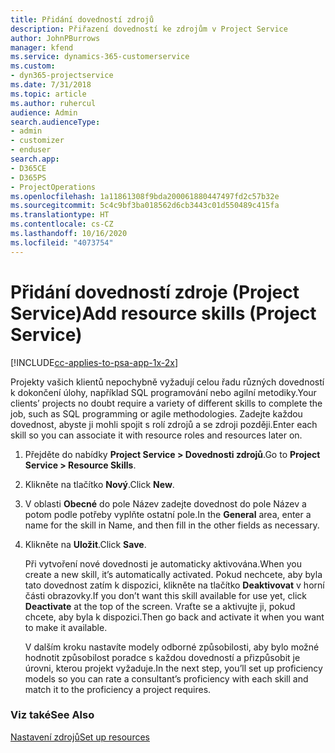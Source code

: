 ```yaml
---
title: Přidání dovedností zdrojů
description: Přiřazení dovedností ke zdrojům v Project Service
author: JohnPBurrows
manager: kfend
ms.service: dynamics-365-customerservice
ms.custom:
- dyn365-projectservice
ms.date: 7/31/2018
ms.topic: article
ms.author: ruhercul
audience: Admin
search.audienceType:
- admin
- customizer
- enduser
search.app:
- D365CE
- D365PS
- ProjectOperations
ms.openlocfilehash: 1a11861308f9bda200061880447497fd2c57b32e
ms.sourcegitcommit: 5c4c9bf3ba018562d6cb3443c01d550489c415fa
ms.translationtype: HT
ms.contentlocale: cs-CZ
ms.lasthandoff: 10/16/2020
ms.locfileid: "4073754"
---
```

# <a name="add-resource-skills-project-service"></a><span data-ttu-id="d6059-103">Přidání dovedností zdroje (Project Service)</span><span class="sxs-lookup"><span data-stu-id="d6059-103">Add resource skills (Project Service)</span></span>

[!INCLUDE[cc-applies-to-psa-app-1x-2x](../includes/cc-applies-to-psa-app-1x-2x.md)]

<span data-ttu-id="d6059-104">Projekty vašich klientů nepochybně vyžadují celou řadu různých dovedností k dokončení úlohy, například SQL programování nebo agilní metodiky.</span><span class="sxs-lookup"><span data-stu-id="d6059-104">Your clients’ projects no doubt require a variety of different skills to complete the job, such as SQL programming or agile methodologies.</span></span> <span data-ttu-id="d6059-105">Zadejte každou dovednost, abyste ji mohli spojit s rolí zdrojů a se zdroji později.</span><span class="sxs-lookup"><span data-stu-id="d6059-105">Enter each skill so you can associate it with resource roles and resources later on.</span></span>  
  
1. <span data-ttu-id="d6059-106">Přejděte do nabídky **Project Service > Dovednosti zdrojů**.</span><span class="sxs-lookup"><span data-stu-id="d6059-106">Go to **Project Service > Resource Skills**.</span></span>  
  
2. <span data-ttu-id="d6059-107">Klikněte na tlačítko **Nový**.</span><span class="sxs-lookup"><span data-stu-id="d6059-107">Click **New**.</span></span>  
  
3. <span data-ttu-id="d6059-108">V oblasti **Obecné** do pole Název zadejte dovednost do pole Název a potom podle potřeby vyplňte ostatní pole.</span><span class="sxs-lookup"><span data-stu-id="d6059-108">In the **General** area, enter a name for the skill in Name, and then fill in the other fields as necessary.</span></span>  
  
4. <span data-ttu-id="d6059-109">Klikněte na **Uložit**.</span><span class="sxs-lookup"><span data-stu-id="d6059-109">Click **Save**.</span></span>  
  
   <span data-ttu-id="d6059-110">Při vytvoření nové dovednosti je automaticky aktivována.</span><span class="sxs-lookup"><span data-stu-id="d6059-110">When you create a new skill, it’s automatically activated.</span></span> <span data-ttu-id="d6059-111">Pokud nechcete, aby byla tato dovednost zatím k dispozici, klikněte na tlačítko **Deaktivovat** v horní části obrazovky.</span><span class="sxs-lookup"><span data-stu-id="d6059-111">If you don’t want this skill available for use yet, click **Deactivate** at the top of the screen.</span></span> <span data-ttu-id="d6059-112">Vraťte se a aktivujte ji, pokud chcete, aby byla k dispozici.</span><span class="sxs-lookup"><span data-stu-id="d6059-112">Then go back and activate it when you want to make it available.</span></span>  
  
   <span data-ttu-id="d6059-113">V dalším kroku nastavíte modely odborné způsobilosti, aby bylo možné hodnotit způsobilost poradce s každou dovedností a přizpůsobit je úrovni, kterou projekt vyžaduje.</span><span class="sxs-lookup"><span data-stu-id="d6059-113">In the next step, you’ll set up proficiency models so you can rate a consultant’s proficiency with each skill and match it to the proficiency a project requires.</span></span>  
  
### <a name="see-also"></a><span data-ttu-id="d6059-114">Viz také</span><span class="sxs-lookup"><span data-stu-id="d6059-114">See Also</span></span>  
 [<span data-ttu-id="d6059-115">Nastavení zdrojů</span><span class="sxs-lookup"><span data-stu-id="d6059-115">Set up resources</span></span>](../psa/set-up-resources.md)
